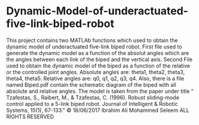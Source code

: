 # Dynamic-Model-of-underactuated-five-link-biped-robot
This project contains two MATLAb functions which used to obtain the dynamic model of underactuated five-link biped robot.
First file used to generate the dynamic model as a function of the absolut angles which are the angles between each link of the biped and the vertical axis.
Second File used to obtain the dynamic model of the biped as a function of the relative or the controlled joint angles.
Absolute angles are: theta1, theta2, theta3, theta4, theta5.
Relative angles are: q0, q1, q2, q3, q4.
Also, there is a file named Biped.pdf contain the schematic diagram of the biped with all absolute and relative angles.
The model is taken from the paper under title " Tzafestas, S., Raibert, M., & Tzafestas, C. (1996). Robust sliding-mode control applied to a 5-link biped robot. Journal of Intelligent & Robotic Systems, 15(1), 67-133."
© 18/06/2017 Ibrahim Ali Mohammed Seleem ALL RIGHTS RESERVED
